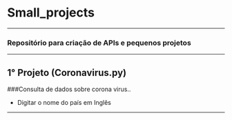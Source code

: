 # Small_projects
____
### Repositório para criação de APIs e pequenos projetos 
____
1° Projeto   (Coronavirus.py)
-
###Consulta de dados sobre corona virus..

+ Digitar o nome do país em Inglês

____